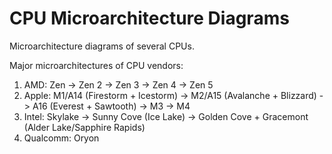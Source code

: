# CPU Microarchitecture Diagrams

Microarchitecture diagrams of several CPUs.

Major microarchitectures of CPU vendors:

1. AMD: Zen -> Zen 2 -> Zen 3 -> Zen 4 -> Zen 5
2. Apple: M1/A14 (Firestorm + Icestorm) -> M2/A15 (Avalanche + Blizzard) -> A16 (Everest + Sawtooth) -> M3 -> M4
3. Intel: Skylake -> Sunny Cove (Ice Lake) -> Golden Cove + Gracemont (Alder Lake/Sapphire Rapids)
4. Qualcomm: Oryon

